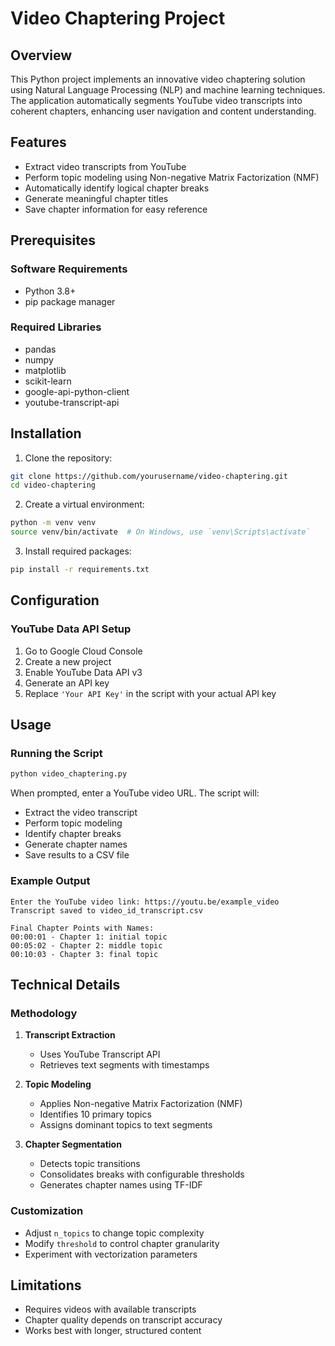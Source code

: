 # Video Chaptering Project

## Overview

This Python project implements an innovative video chaptering solution using Natural Language Processing (NLP) and machine learning techniques. The application automatically segments YouTube video transcripts into coherent chapters, enhancing user navigation and content understanding.

## Features

- Extract video transcripts from YouTube
- Perform topic modeling using Non-negative Matrix Factorization (NMF)
- Automatically identify logical chapter breaks
- Generate meaningful chapter titles
- Save chapter information for easy reference

## Prerequisites

### Software Requirements
- Python 3.8+
- pip package manager

### Required Libraries
- pandas
- numpy
- matplotlib
- scikit-learn
- google-api-python-client
- youtube-transcript-api

## Installation

1. Clone the repository:
```bash
git clone https://github.com/yourusername/video-chaptering.git
cd video-chaptering
```

2. Create a virtual environment:
```bash
python -m venv venv
source venv/bin/activate  # On Windows, use `venv\Scripts\activate`
```

3. Install required packages:
```bash
pip install -r requirements.txt
```

## Configuration

### YouTube Data API Setup
1. Go to Google Cloud Console
2. Create a new project
3. Enable YouTube Data API v3
4. Generate an API key
5. Replace `'Your API Key'` in the script with your actual API key

## Usage

### Running the Script
```bash
python video_chaptering.py
```

When prompted, enter a YouTube video URL. The script will:
- Extract the video transcript
- Perform topic modeling
- Identify chapter breaks
- Generate chapter names
- Save results to a CSV file

### Example Output
```
Enter the YouTube video link: https://youtu.be/example_video
Transcript saved to video_id_transcript.csv

Final Chapter Points with Names:
00:00:01 - Chapter 1: initial topic
00:05:02 - Chapter 2: middle topic
00:10:03 - Chapter 3: final topic
```

## Technical Details

### Methodology

1. **Transcript Extraction**
   - Uses YouTube Transcript API
   - Retrieves text segments with timestamps

2. **Topic Modeling**
   - Applies Non-negative Matrix Factorization (NMF)
   - Identifies 10 primary topics
   - Assigns dominant topics to text segments

3. **Chapter Segmentation**
   - Detects topic transitions
   - Consolidates breaks with configurable thresholds
   - Generates chapter names using TF-IDF

### Customization

- Adjust `n_topics` to change topic complexity
- Modify `threshold` to control chapter granularity
- Experiment with vectorization parameters

## Limitations

- Requires videos with available transcripts
- Chapter quality depends on transcript accuracy
- Works best with longer, structured content







